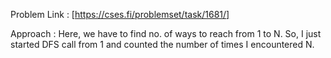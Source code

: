 Problem Link : [https://cses.fi/problemset/task/1681/]

Approach : Here, we have to find no. of ways to reach from 1 to N. So, I just started DFS call from 1 and counted the number of times I encountered N.
